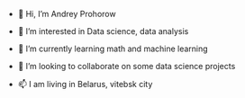- 👋 Hi, I’m Andrey Prohorow

- 👀 I’m interested in Data science, data analysis 
- 🌱 I’m currently learning math and machine learning 
- 💞️ I’m looking to collaborate on some data science projects 
- 📫 I am living in Belarus, vitebsk city
